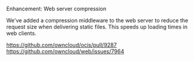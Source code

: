 Enhancement: Web server compression

We've added a compression middleware to the web server to reduce the request size when delivering static files. This speeds up loading times in web clients.

https://github.com/owncloud/ocis/pull/9287
https://github.com/owncloud/web/issues/7964
